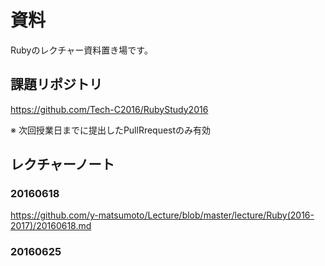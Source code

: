 # 資料
Rubyのレクチャー資料置き場です。


## 課題リポジトリ
https://github.com/Tech-C2016/RubyStudy2016

※ 次回授業日までに提出したPullRrequestのみ有効


## レクチャーノート


### 20160618
https://github.com/y-matsumoto/Lecture/blob/master/lecture/Ruby(2016-2017)/20160618.md

### 20160625
